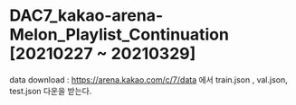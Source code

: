 # DAC7_kakao-arena-Melon_Playlist_Continuation [20210227 ~ 20210329]

data download : https://arena.kakao.com/c/7/data 에서 train.json , val.json, test.json 다운을 받는다.
